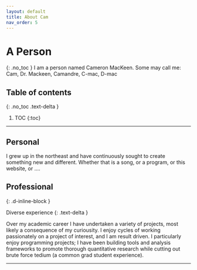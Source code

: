 ```yaml
---
layout: default
title: About Cam
nav_order: 5
---
```


# A Person
{: .no_toc }
I am a person named Cameron MacKeen.
Some may call me: Cam, Dr. Mackeen, Camandre, C-mac, D-mac
## Table of contents
{: .no_toc .text-delta }

1. TOC
{:toc}

---
## Personal

I grew up in the northeast and have continuously sought to create something new and different. Whether that is a song, or a program, or this website, or ....


## Professional
{: .d-inline-block }

Diverse experience
{: .text-delta }

Over my academic career I have undertaken a variety of projects, most likely a
consequence of my curiousity. I enjoy cycles of working passionately on a
project of interest, and I am result driven. I particularly enjoy programming
projects; I have been building tools and analysis frameworks to promote
thorough quantitative research while cutting out brute force tedium (a common
grad student experience).



---
